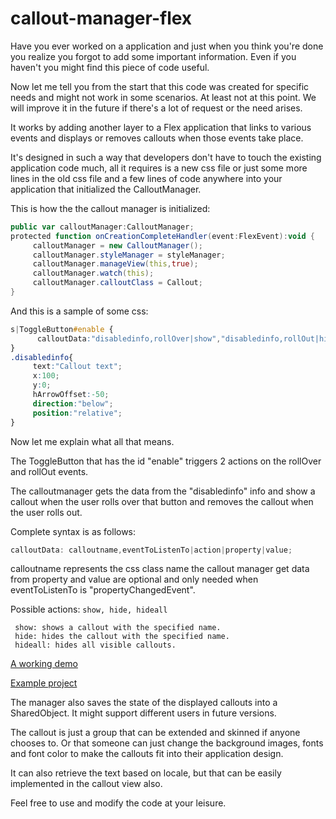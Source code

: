 callout-manager-flex
====================
Have you ever worked on a application and just when you think you're done you realize you forgot to add some important information. Even if you haven't you might find this piece of code useful.

Now let me tell you from the start that this code was created for specific needs and might not work in some scenarios. At least not at this point. We will improve it in the future if there's a lot of request or the need arises.

It works by adding another layer to a Flex application that links to various events and displays or removes callouts when those events take place. 

It's designed in such a way that developers don't have to touch the existing application code much, all it requires is a new css file or just some more lines in the old css file and a few lines of code anywhere into your application that initialized the CalloutManager.

This is how the the callout manager is initialized:
```actionscript
public var calloutManager:CalloutManager; 
protected function onCreationCompleteHandler(event:FlexEvent):void { 
     calloutManager = new CalloutManager(); 
     calloutManager.styleManager = styleManager;
     calloutManager.manageView(this,true); 
     calloutManager.watch(this); 
     calloutManager.calloutClass = Callout; 
}
```

And this is a sample of some css:
```css
s|ToggleButton#enable {
      calloutData:"disabledinfo,rollOver|show","disabledinfo,rollOut|hide";
}
.disabledinfo{
     text:"Callout text";
     x:100;
     y:0;
     hArrowOffset:-50;
     direction:"below";
     position:"relative";
}
```

Now let me explain what all that means.

The ToggleButton that has the id "enable" triggers 2 actions on the rollOver and rollOut events. 

The calloutmanager gets the data from the "disabledinfo" info and show a callout when the user rolls over that button and removes the callout when the user rolls out.

Complete syntax is as follows:
```actionscript
calloutData: calloutname,eventToListenTo|action|property|value;
```
calloutname represents the css class name the callout manager get data from
property and value are optional and only needed when eventToListenTo is "propertyChangedEvent".

Possible actions: ``` show, hide, hideall ```
```
 show: shows a callout with the specified name.
 hide: hides the callout with the specified name.
 hideall: hides all visible callouts.
```
[A working demo](http://code11.com/lab/experiments/flex/callout-manager/)

[Example project](https://github.com/code11/callout-manager-flex-example/)

The manager also saves the state of the displayed callouts into a SharedObject. It might support different users in future versions.

The callout is just a group that can be extended and skinned if anyone chooses to. Or that someone can just change the background images, fonts and font color to make the callouts fit into their application design.

It can also retrieve the text based on locale, but that can be easily implemented in the callout view also.

Feel free to use and modify the code at your leisure.
